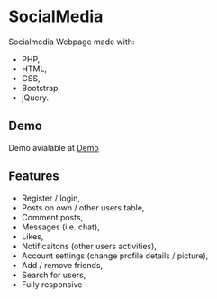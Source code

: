 # SocialMedia 

Socialmedia Webpage made with:
* PHP,
* HTML,
* CSS,
* Bootstrap,
* jQuery.

## Demo

Demo avialable at [Demo](http://socialmedia-mt.cba.pl/)

## Features

* Register / login,
* Posts on own / other users table,
* Comment posts,
* Messages (i.e. chat),
* Likes, 
* Notificaitons (other users activities),
* Account settings (change profile details / picture),
* Add / remove friends,
* Search for users,
* Fully responsive
